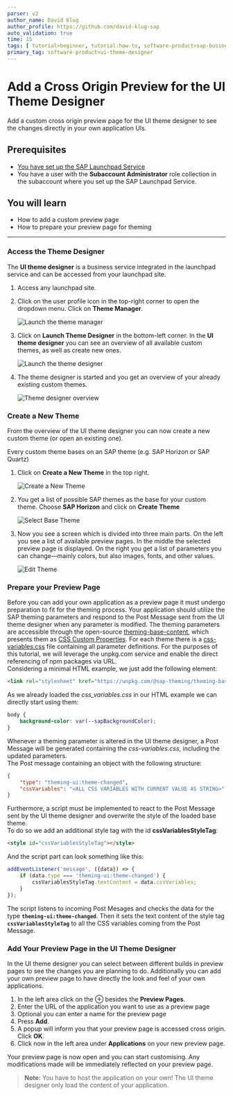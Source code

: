 ```yaml
---
parser: v2
author_name: David Klug
author_profile: https://github.com/david-klug-sap
auto_validation: true
time: 15
tags: [ tutorial>beginner, tutorial:how-to, software-product>sap-business-technology-platform, software-product>ui-theme-designer]
primary_tag: software-product>ui-theme-designer
---
```


# Add a Cross Origin Preview for the UI Theme Designer
<!-- description --> Add a custom cross origin preview page for the UI theme designer to see the changes directly in your own application UIs.

## Prerequisites
  - [You have set up the SAP Launchpad Service](btp-app-work-zone-subscribe)
  - You have a user with the **Subaccount Administrator** role collection in the subaccount where you set up the SAP Launchpad Service.


## You will learn
  - How to add a custom preview page
  - How to prepare your preview page for theming

---

### Access the Theme Designer

The **UI theme designer** is a business service integrated in the launchpad service and can be accessed from your launchpad site.

1. Access any launchpad site.
2. Click on the user profile icon in the top-right corner to open the dropdown menu. Click on **Theme Manager**.

    <!-- border -->
    ![Launch the theme manager](01-theme-manager.png)

3. Click on **Launch Theme Designer** in the bottom-left corner. In the **UI theme designer** you can see an overview of all available custom themes, as well as create new ones. 

    <!-- border -->
    ![Launch the theme designer](02-launch-theme-designer.png)

4. The theme designer is started and you get an overview of your already existing custom themes. 

    <!-- border -->
    ![Theme designer overview](03-theme-designer.png)

### Create a New Theme

From the overview of the UI theme designer you can now create a new custom theme (or open an existing one).

Every custom theme bases on an SAP theme (e.g. SAP Horizon or SAP Quartz)

1. Click on **Create a New Theme** in the top right. 

    <!-- border -->
    ![Create a New Theme](04-create-a-new-theme.png)

2. You get a list of possible SAP themes as the base for your custom theme. Choose **SAP Horizon** and click on **Create Theme** 

    <!-- border -->
    ![Select Base Theme](05-select-base-theme.png)

3. Now you see a screen which is divided into three main parts. On the left you see a list of available preview pages. In the middle the selected preview page is displayed. On the right you get a list of parameters you can change—mainly colors, but also images, fonts, and other values. 

    <!-- border -->
    ![Edit Theme](06-edit-theme-overview.png)

### Prepare your Preview Page

Before you can add your own application as a preview page it must undergo preparation to fit for the theming process. Your application should utilize the SAP theming parameters and respond to the Post Message sent from the UI theme designer when any parameter is modified.
The theming parameters are accessible through the open-source [theming-base-content](https://www.npmjs.com/package/@sap-theming/theming-base-content), which presents them as [CSS Custom Properties](https://developer.mozilla.org/en-US/docs/Web/CSS/Using_CSS_custom_properties). For each theme there is a [css-variables.css](https://github.com/SAP/theming-base-content/blob/2a38d0156f3d53fde0301b777f8d856266e70d35/content/Base/baseLib/sap_horizon/css_variables.css) file containing all parameter definitions. 
For the purposes of this tutorial, we will leverage the unpkg.com service and enable the direct referencing of npm packages via URL.
<br>
Considering a minimal HTML example, we just add the following element:
```HTML
<link rel="stylesheet" href="https://unpkg.com/@sap-theming/theming-base-content/content/Base/baseLib/sap_horizon/css_variables.css">
```
As we already loaded the _css_variables.css_ in our HTML example we can directly start using them:
<!-- <body style="background-color: var(--sapBackgroundColor)"></body> -->
```CSS
body {
    background-color: var(--sapBackgroundColor);
}
``````


Whenever a theming parameter is altered in the UI theme designer, a Post Message will be generated containing the _css-variables.css_, including the updated parameters.
<br>
The Post message containing an object with the following structure:
```JSON
{
    "type": "theming-ui:theme-changed",
    "cssVariables": "<ALL CSS VARIABLES WITH CURRENT VALUE AS STRING>"
}
```
Furthermore, a script must be implemented to react to the Post Message sent by the UI theme designer and overwrite the style of the loaded base theme.
<br>
To do so we add an additional style tag with the id **cssVariablesStyleTag**:
```html
<style id="cssVariablesStyleTag"></style>
```
And the script part can look something like this:
```JavaScript
addEventListener('message', ({data}) => {
    if (data.type === 'theming-ui:theme-changed') {
        cssVariablesStyleTag.textContent = data.cssVariables;
    }
});
```
The script listens to incoming Post Mesages and checks the data for the type **`theming-ui:theme-changed`**. Then it sets the text content of the style tag **`cssVariablesStyleTag`** to all the CSS variables coming from the Post Message. 



### Add Your Preview Page in the UI Theme Designer

In the UI theme designer you can select between different builds in preview pages to see the changes you are planning to do. Additionally you can add your own preview page to have directly the look and feel of your own applications. 

1. In the left area click on the ⊕ besides the **Preview Pages**.
2. Enter the URL of the application you want to use as a preview page
3. Optional you can enter a name for the preview page
4. Press **Add**.
5. A popup will inform you that your preview page is accessed cross origin. Click **OK**.
6. Click now in the left area under **Applications** on your new preview page.

Your preview page is now open and you can start customising. Any modifications made will be immediately reflected on your preview page.

>**Note:** You have to host the application on your own! The UI theme designer only load the content of your application. 



